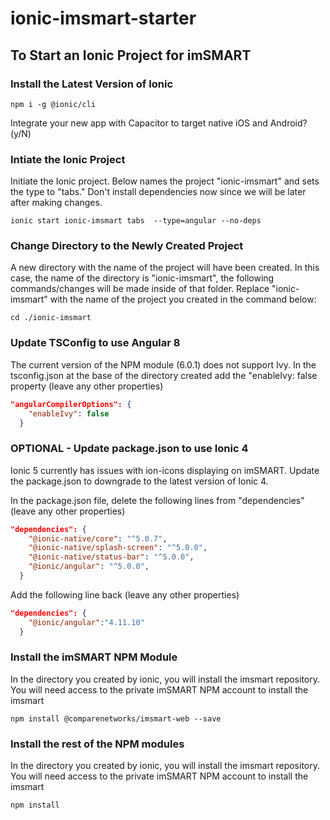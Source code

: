 # ionic-imsmart-starter
 
## To Start an Ionic Project for imSMART

### Install the Latest Version of Ionic

```console
npm i -g @ionic/cli
```

Integrate your new app with Capacitor to target native iOS and Android? (y/N)

### Intiate the Ionic Project

Initiate the Ionic project. Below names the project "ionic-imsmart" and sets the type to "tabs." Don't install dependencies now since we will be later after making changes.

```console
ionic start ionic-imsmart tabs  --type=angular --no-deps
```

### Change Directory to the Newly Created Project

A new directory with the name of the project will have been created. In this case, the name of the directory is "ionic-imsmart", the following commands/changes will be made inside of that folder. Replace "ionic-imsmart" with the name of the project you created in the command below:

```console
cd ./ionic-imsmart
```

### Update TSConfig to use Angular 8

The current version of the NPM module (6.0.1) does not support Ivy. In the tsconfig.json at the base of the directory created add the "enableIvy: false property (leave any other properties)

```json
"angularCompilerOptions": {
    "enableIvy": false
  }
```

### OPTIONAL - Update package.json to use Ionic 4

Ionic 5 currently has issues with ion-icons displaying on imSMART. Update the package.json to downgrade to the latest version of Ionic 4.

In the package.json file, delete the following lines from "dependencies" (leave any other properties)

```json
"dependencies": {
    "@ionic-native/core": "^5.0.7",
    "@ionic-native/splash-screen": "^5.0.0",
    "@ionic-native/status-bar": "^5.0.0",
    "@ionic/angular": "^5.0.0",
  }
```

Add the following line back (leave any other properties)

```json
"dependencies": {
    "@ionic/angular":"4.11.10"
  }
```

### Install the imSMART NPM Module

In the directory you created by ionic, you will install the imsmart repository. You will need access to the private imSMART NPM account to install the imsmart

```console
npm install @comparenetworks/imsmart-web --save
```

### Install the rest of the NPM modules

In the directory you created by ionic, you will install the imsmart repository. You will need access to the private imSMART NPM account to install the imsmart

```console
npm install
```